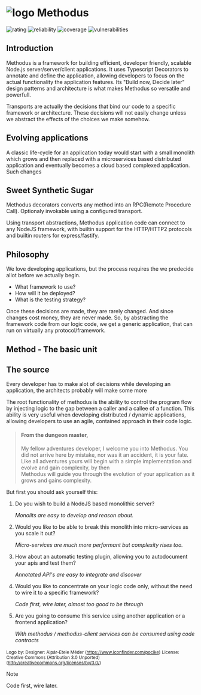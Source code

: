 # ![logo](_media/methodus_32.png) Methodus
![rating](https://sonarcloud.io/api/project_badges/measure?project=nodulusteam_-methodus-server&metric=sqale_rating "rating")
![reliability](https://sonarcloud.io/api/project_badges/measure?project=nodulusteam_-methodus-server&metric=reliability_rating "reliability")
![coverage](https://sonarcloud.io/api/project_badges/measure?project=nodulusteam_-methodus-server&metric=coverage "coverage")
![vulnerabilities](https://sonarcloud.io/api/project_badges/measure?project=nodulusteam_-methodus-server&metric=vulnerabilities "coverage")


## Introduction
Methodus is a framework for building efficient, developer friendly, scalable Node.js server/server/client applications. It uses Typescript Decorators to annotate and define the application, allowing developers to focus on the actual functionality the application features. Its "Build now, Decide later" design patterns and architecture is what makes Methodus so versatile and powerfull.

Transports are actually the decisions that bind our code to a specific framework or architecture. These decisions will not easily change unless we abstract the effects of the choices we make somehow. 

## Evolving applications
A classic life-cycle for an application today would start with a small monolith which grows and then replaced with a microservices based distributed application and eventually becomes a cloud based complexed application. Such changes 


## Sweet Synthetic Sugar
Methodus decorators converts any method into an RPC(Remote Procedure Call). Optionaly invokable using a configured transport.


Using transport abstractions, Methodus application code can connect to any NodeJS framework, with builtin support for the HTTP/HTTP2 protocols and builtin routers for express/fastify. 






## Philosophy
We love developing applications, but the process requires the we predecide allot before we actually begin.
* What framework to use?
* How will it be deployed?
* What is the testing strategy?

Once these decisions are made, they are rarely changed. And since changes cost money, they are never made.
So, by abstracting the framework code from our logic code, we get a generic application, that can run on virtually any protocol/framework.

## Method - The basic unit

## The source
Every developer has to make alot of decisions while developing an application, the architects probably will make some more

The root functionality of methodus is the ability to control the program flow by injecting logic to the gap between a caller and a callee of a function.
This ability is very useful when developing distributed / dynamic applications,  allowing developers to use an agile, contained approach in their code logic.





>#### From the dungeon master,
> My fellow adventures developer, I welcome you into Methodus. 
You did not arrive here by mistake, nor was it an accident, it is your fate.
Like all adventures yours will begin with a simple implementation and evolve and gain complexity, by then  
Methodus will guide you through the evolution of your application as it grows and gains complexity.

But first you should ask yourself this:
1. Do you wish to build a NodeJS based monolithic server?

    *Monolits are easy to develop and reason about.*

2. Would you like to be able to break this monolith into micro-services as you scale it out?

    *Micro-services are much more performant but complexity rises too.*

3. How about an automatic testing plugin, allowing you to autodocument your apis and test them?

    *Annotated API's are easy to integrate and discover*

4. Would you like to concentrate on your logic code only, without the need to wire it to a specific framework?

    *Code first, wire later, almost too good to be through*

7. Are you going to consume this service using another application or a frontend application?

    *With methodus / methodus-client services can be consumed using code contracts*


<small> Logo by: Designer: Alpár-Etele Méder (https://www.iconfinder.com/pocike)</small>
<small>License: Creative Commons (Attribution 3.0 Unported) (http://creativecommons.org/licenses/by/3.0/)</small>


> [!NOTE]
> Code first, wire later.
 